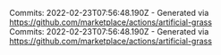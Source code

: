 Commits: 2022-02-23T07:56:48.190Z - Generated via https://github.com/marketplace/actions/artificial-grass
<br>
Commits: 2022-02-23T07:56:48.190Z - Generated via https://github.com/marketplace/actions/artificial-grass
<br>
